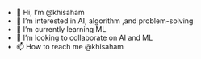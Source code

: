 - 👋 Hi, I’m @khisaham
- 👀 I’m interested in AI, algorithm ,and problem-solving
- 🌱 I’m currently learning ML
- 💞️ I’m looking to collaborate on AI and ML
- 📫 How to reach me @khisaham

<!---
khisaham/khisaham is a ✨ special ✨ repository because its `README.md` (this file) appears on your GitHub profile.
You can click the Preview link to take a look at your changes.
--->
